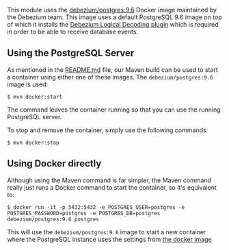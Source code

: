 This module uses the [debezium/postgres:9.6](https://github.com/debezium/docker-images/tree/master/postgres/9.6) Docker image maintained by the Debezium team. This image uses a default PostgreSQL 9.6 image on top of which it installs the [Debezium Logical Decoding plugin](https://github.com/debezium/postgres-decoderbufs) which is required in order to be able to receive database events.  

## Using the PostgreSQL Server

As mentioned in the [README.md]() file, our Maven build can be used to start a container using either one of these images. The `debezium/postgres:9.6` image is used:

    $ mvn docker:start

The command leaves the container running so that you can use the running PostgreSQL server.

To stop and remove the container, simply use the following commands:

    $ mvn docker:stop

## Using Docker directly

Although using the Maven command is far simpler, the Maven command really just runs a Docker command to start the container, so it's equivalent to:

    $ docker run -it -p 5432:5432 -e POSTGRES_USER=postgres -e POSTGRES_PASSWORD=postgres -e POSTGRES_DB=postgres debezium/postgres:9.6 postgres

This will use the `debezium/postgres:9.6` image to start a new container where the PostgreSQL instance uses the settings from [the docker image](https://github.com/debezium/docker-images/blob/master/postgres/9.6/postgresql.conf.sample) 